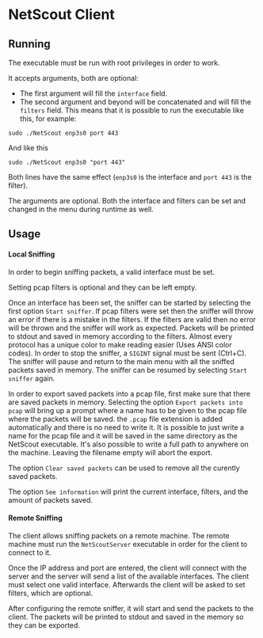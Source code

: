 # NetScout Client

## Running

The executable must be run with root privileges in order to work.

It accepts arguments, both are optional:

- The first argument will fill the `interface` field.
- The second argument and beyond will be concatenated and will fill the `filters` field.
This means that it is possible to run the executable like this, for example:
```
sudo ./NetScout enp3s0 port 443
```
And like this
```
sudo ./NetScout enp3s0 "port 443"
```
Both lines have the same effect (`enp3s0` is the interface and `port 443` is the filter).

The arguments are optional. Both the interface and filters can be set and changed in the menu during runtime as well.

## Usage

#### Local Sniffing

In order to begin sniffing packets, a valid interface must be set. 

Setting pcap filters is optional and they can be left empty.

Once an interface has been set, the sniffer can be started by selecting the first option `Start sniffer`. If pcap filters were set then the sniffer will throw an error if there is a mistake in the filters. If the filters are valid then no error will be thrown and the sniffer will work as expected. Packets will be printed to stdout and saved in memory according to the filters. Almost every protocol has a unique color to make reading easier (Uses ANSI color codes). In order to stop the sniffer, a `SIGINT` signal must be sent (Ctrl+C). The sniffer will pause and return to the main menu with all the sniffed packets saved in memory. The sniffer can be resumed by selecting `Start sniffer` again.

In order to export saved packets into a pcap file, first make sure that there are saved packets in memory. Selecting the option `Export packets into pcap` will bring up a prompt where a name has to be given to the pcap file where the packets will be saved. the `.pcap` file extension is added automatically and there is no need to write it. It is possible to just write a name for the pcap file and it will be saved in the same directory as the NetScout executable. It's also possible to write a full path to anywhere on the machine. Leaving the filename empty will abort the export.

The option `Clear saved packets` can be used to remove all the curently saved packets.

The option `See information` will print the current interface, filters, and the amount of packets saved.

#### Remote Sniffing

The client allows sniffing packets on a remote machine. The remote machine must run the `NetScoutServer` executable in order for the client to connect to it.

Once the IP address and port are entered, the client will connect with the server and the server will send a list of the available interfaces. The client must select one valid interface. Afterwards the client will be asked to set filters, which are optional.

After configuring the remote sniffer, it will start and send the packets to the client. The packets will be printed to stdout and saved in the memory so they can be exported.
